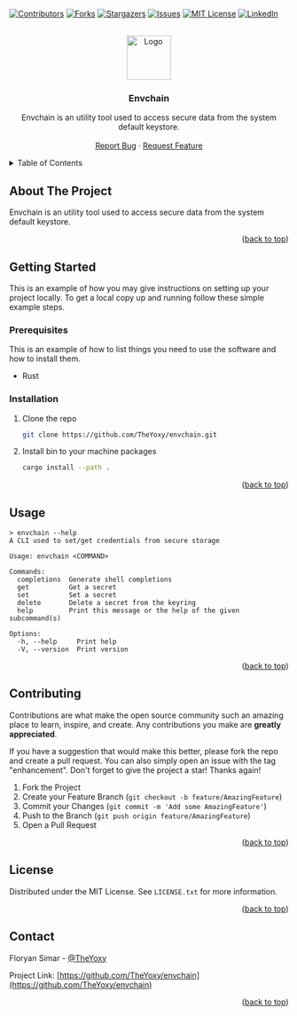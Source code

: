 <!-- Improved compatibility of back to top link: See: https://github.com/othneildrew/Best-README-Template/pull/73 -->
<a name="readme-top"></a>



<!-- PROJECT SHIELDS -->
<!--
*** I'm using markdown "reference style" links for readability.
*** Reference links are enclosed in brackets [ ] instead of parentheses ( ).
*** See the bottom of this document for the declaration of the reference variables
*** for contributors-url, forks-url, etc. This is an optional, concise syntax you may use.
*** https://www.markdownguide.org/basic-syntax/#reference-style-links
-->
[![Contributors][contributors-shield]][contributors-url]
[![Forks][forks-shield]][forks-url]
[![Stargazers][stars-shield]][stars-url]
[![Issues][issues-shield]][issues-url]
[![MIT License][license-shield]][license-url]
[![LinkedIn][linkedin-shield]][linkedin-url]

<!-- PROJECT LOGO -->
<br />
<div align="center">
  <a href="https://github.com/TheYoxy/envchain">
    <img src="images/logo.png" alt="Logo" width="80" height="80">
  </a>

<h3 align="center">Envchain</h3>

  <p align="center">
    Envchain is an utility tool used to access secure data from the system default keystore.
    <br />
    <!-- <a href="https://github.com/TheYoxy/envchain"><strong>Explore the docs »</strong></a> --> 
    <!-- <br /> -->
    <br />
<!-- 
    <a href="https://github.com/TheYoxy/envchain">View Demo</a>
    ·
-->
    <a href="https://github.com/TheYoxy/envchain/issues/new?labels=bug&template=bug-report---.md">Report Bug</a>
    ·
    <a href="https://github.com/TheYoxy/envchain/issues/new?labels=enhancement&template=feature-request---.md">Request Feature</a>
  </p>
</div>



<!-- TABLE OF CONTENTS -->
<details>
  <summary>Table of Contents</summary>
  <ol>
    <li>
      <a href="#about-the-project">About The Project</a>
      <ul>
        <li><a href="#built-with">Built With</a></li>
      </ul>
    </li>
    <li>
      <a href="#getting-started">Getting Started</a>
      <ul>
        <li><a href="#prerequisites">Prerequisites</a></li>
        <li><a href="#installation">Installation</a></li>
      </ul>
    </li>
    <li><a href="#usage">Usage</a></li>
    <!-- <li><a href="#roadmap">Roadmap</a></li> --> 
    <li><a href="#contributing">Contributing</a></li>
    <li><a href="#license">License</a></li>
    <li><a href="#contact">Contact</a></li>
    <!-- <li><a href="#acknowledgments">Acknowledgments</a></li> --> 
  </ol>
</details>



<!-- ABOUT THE PROJECT -->

## About The Project

<!-- [![Product Name Screen Shot][product-screenshot]](https://example.com) --> 

Envchain is an utility tool used to access secure data from the system default keystore.

<p align="right">(<a href="#readme-top">back to top</a>)</p>


<!-- GETTING STARTED -->

## Getting Started

This is an example of how you may give instructions on setting up your project locally.
To get a local copy up and running follow these simple example steps.

### Prerequisites

This is an example of how to list things you need to use the software and how to install them.

* Rust

### Installation

1. Clone the repo
   ```sh
   git clone https://github.com/TheYoxy/envchain.git
   ```
2. Install bin to your machine packages
   ```sh
   cargo install --path .
   ```

<p align="right">(<a href="#readme-top">back to top</a>)</p>



<!-- USAGE EXAMPLES -->

## Usage

```shell
> envchain --help
A CLI used to set/get credentials from secure storage

Usage: envchain <COMMAND>

Commands:
  completions  Generate shell completions
  get          Get a secret
  set          Set a secret
  delete       Delete a secret from the keyring
  help         Print this message or the help of the given subcommand(s)

Options:
  -h, --help     Print help
  -V, --version  Print version
```

<!-- _For more examples, please refer to the [Documentation](https://example.com)_ -->

<p align="right">(<a href="#readme-top">back to top</a>)</p>


<!-- ROADMAP -->

<!-- ## Roadmap --> 

<!-- - [ ] Feature 1 --> 
<!-- - [ ] Feature 2 --> 
<!-- - [ ] Feature 3 --> 
<!--     - [ ] Nested Feature --> 

<!-- See the [open issues](https://github.com/TheYoxy/envchain/issues) for a full list of proposed features (and known --> 
<!-- issues). --> 

<!-- <p align="right">(<a href="#readme-top">back to top</a>)</p> --> 

<!-- CONTRIBUTING -->

## Contributing

Contributions are what make the open source community such an amazing place to learn, inspire, and create. Any
contributions you make are **greatly appreciated**.

If you have a suggestion that would make this better, please fork the repo and create a pull request. You can also
simply open an issue with the tag "enhancement".
Don't forget to give the project a star! Thanks again!

1. Fork the Project
2. Create your Feature Branch (`git checkout -b feature/AmazingFeature`)
3. Commit your Changes (`git commit -m 'Add some AmazingFeature'`)
4. Push to the Branch (`git push origin feature/AmazingFeature`)
5. Open a Pull Request

<p align="right">(<a href="#readme-top">back to top</a>)</p>



<!-- LICENSE -->

## License

Distributed under the MIT License. See `LICENSE.txt` for more information.

<p align="right">(<a href="#readme-top">back to top</a>)</p>



<!-- CONTACT -->

## Contact

Floryan Simar - [@TheYoxy](https://twitter.com/Theyoxy)

Project Link: [https://github.com/TheYoxy/envchain](https://github.com/TheYoxy/envchain)

<p align="right">(<a href="#readme-top">back to top</a>)</p>


<!-- ACKNOWLEDGMENTS -->

<!-- ## Acknowledgments -->

<!-- * []() --> 
<!-- * []() --> 
<!-- * []() --> 


<!-- <p align="right">(<a href="#readme-top">back to top</a>)</p> --> 



<!-- MARKDOWN LINKS & IMAGES -->
<!-- https://www.markdownguide.org/basic-syntax/#reference-style-links -->

[contributors-shield]: https://img.shields.io/github/contributors/TheYoxy/envchain.svg?style=for-the-badge

[contributors-url]: https://github.com/TheYoxy/envchain/graphs/contributors

[forks-shield]: https://img.shields.io/github/forks/TheYoxy/envchain.svg?style=for-the-badge

[forks-url]: https://github.com/TheYoxy/envchain/network/members

[stars-shield]: https://img.shields.io/github/stars/TheYoxy/envchain.svg?style=for-the-badge

[stars-url]: https://github.com/TheYoxy/envchain/stargazers

[issues-shield]: https://img.shields.io/github/issues/TheYoxy/envchain.svg?style=for-the-badge

[issues-url]: https://github.com/TheYoxy/envchain/issues

[license-shield]: https://img.shields.io/github/license/TheYoxy/envchain.svg?style=for-the-badge

[license-url]: https://github.com/TheYoxy/envchain/blob/master/LICENSE.txt

[linkedin-shield]: https://img.shields.io/badge/-LinkedIn-black.svg?style=for-the-badge&logo=linkedin&colorB=555

[linkedin-url]: https://linkedin.com/in/linkedin_username

[product-screenshot]: images/screenshot.png

[Next.js]: https://img.shields.io/badge/next.js-000000?style=for-the-badge&logo=nextdotjs&logoColor=white

[Next-url]: https://nextjs.org/

[React.js]: https://img.shields.io/badge/React-20232A?style=for-the-badge&logo=react&logoColor=61DAFB

[React-url]: https://reactjs.org/

[Vue.js]: https://img.shields.io/badge/Vue.js-35495E?style=for-the-badge&logo=vuedotjs&logoColor=4FC08D

[Vue-url]: https://vuejs.org/

[Angular.io]: https://img.shields.io/badge/Angular-DD0031?style=for-the-badge&logo=angular&logoColor=white

[Angular-url]: https://angular.io/

[Svelte.dev]: https://img.shields.io/badge/Svelte-4A4A55?style=for-the-badge&logo=svelte&logoColor=FF3E00

[Svelte-url]: https://svelte.dev/

[Laravel.com]: https://img.shields.io/badge/Laravel-FF2D20?style=for-the-badge&logo=laravel&logoColor=white

[Laravel-url]: https://laravel.com

[Bootstrap.com]: https://img.shields.io/badge/Bootstrap-563D7C?style=for-the-badge&logo=bootstrap&logoColor=white

[Bootstrap-url]: https://getbootstrap.com

[JQuery.com]: https://img.shields.io/badge/jQuery-0769AD?style=for-the-badge&logo=jquery&logoColor=white

[JQuery-url]: https://jquery.com 
